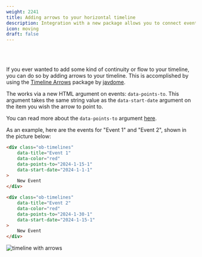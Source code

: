 ```yaml
---
weight: 2241
title: Adding arrows to your horizontal timeline
description: Integration with a new package allows you to connect events on your timeline with an arrow. 
icon: moving
draft: false
---
```


<br></br>

If you ever wanted to add some kind of continuity or flow to your timeline, you can do so by adding arrows to your timeline. This is accomplished by using the [Timeline Arrows](https://github.com/javdome/timeline-arrows) package by [javdome](https://github.com/javdome/).

The works via a new HTML argument on events: `data-points-to`. This argument takes the same string value as the `data-start-date` argument on the item you wish the arrow to point to.

You can read more about the `data-points-to` argument [here](../../../04_arguments/02_html_arguments#points-to-data-points-to).

As an example, here are the events for "Event 1" and "Event 2", shown in the picture below:

```html
<div class="ob-timelines"
	data-title="Event 1"
	data-color="red"
	data-points-to="2024-1-15-1"
	data-start-date="2024-1-1-1"
>
	New Event
</div>

<div class="ob-timelines"
	data-title="Event 2"
	data-color="red"
	data-points-to="2024-1-30-1"
	data-start-date="2024-1-15-1"
>
	New Event
</div>
```

![timeline with arrows](/images/timeline-arrows-example.png)
